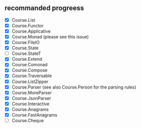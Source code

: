 ## recommanded progreess
- [x] Course.List
- [x] Course.Functor
- [x] Course.Applicative
- [x] Course.Monad (please see this issue)
- [x] Course.FileIO
- [x] Course.State
- [ ] Course.StateT
- [x] Course.Extend
- [x] Course.Comonad
- [x] Course.Compose
- [x] Course.Traversable
- [x] Course.ListZipper
- [x] Course.Parser (see also Course.Person for the parsing rules)
- [x] Course.MoreParser
- [x] Course.JsonParser
- [x] Course.Interactive
- [x] Course.Anagrams
- [x] Course.FastAnagrams
- [ ] Course.Cheque
